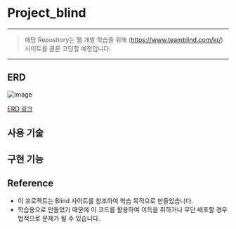 # Project_blind
--- 

> 해당 Repository는 웹 개발 학습을 위해 (https://www.teamblind.com/kr/) 사이트를 클론 코딩할 예정입니다.

---

## ERD

![image](https://user-images.githubusercontent.com/87291926/186092667-b7877b69-914e-4b2a-811d-49275c3f15f5.png)

[ERD 링크](https://dbdiagram.io/d/620a46f385022f4ee58d688d)

## 사용 기술

## 구현 기능

## Reference

+ 이 프로젝트는 Blind 사이트를 참조하여 학습 목적으로 만들었습니다.
+ 학습용으로 만들었기 때문에 이 코드를 활용하여 이득을 취하거나 무단 배포할 경우 법적으로 문제가 될 수 있습니다.
